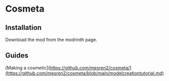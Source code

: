 # Cosmeta
## Installation
Download the mod from the modrinth page.
## Guides
[Making a cosmetic](https://github.com/mesren2/cosmeta/](https://github.com/mesren2/cosmeta/blob/main/modelcreationtutorial.md)
